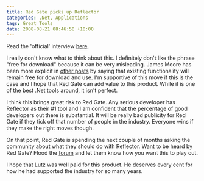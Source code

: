 ```yaml
---
title: Red Gate picks up Reflector
categories: .Net, Applications
tags: Great Tools
date: 2008-08-21 08:46:50 +10:00
---
```


Read the 'official' interview [here][0]. 

I really don't know what to think about this. I definitely don't like the phrase "free for download" because it can be very misleading. James Moore has been more explicit in [other posts][1] by saying that existing functionality will remain free for download and use. I'm supportive of this move if this is the case and I hope that Red Gate can add value to this product. While it is one of the best .Net tools around, it isn't perfect.

I think this brings great risk to Red Gate. Any serious developer has Reflector as their #1 tool and I am confident that the percentage of good developers out there is substantial. It will be really bad publicity for Red Gate if they tick off that number of people in the industry. Everyone wins if they make the right moves though. 

On that point, Red Gate is spending the next couple of months asking the community about what they should do with Reflector. Want to be heard by Red Gate? Flood the [forum][2] and let them know how you want this to play out.

I hope that Lutz was well paid for this product. He deserves every cent for how he had supported the industry for so many years.

[0]: http://www.simple-talk.com/opinion/opinion-pieces/the-future-of-reflector-/
[1]: http://www.red-gate.com/messageboard/viewtopic.php?t=7500
[2]: http://www.red-gate.com/messageboard/viewforum.php?f=85
